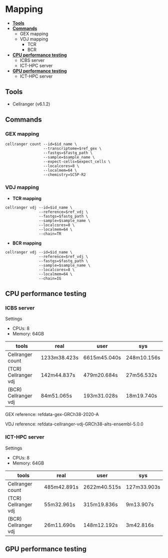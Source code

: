# Mapping
- [**Tools**](#Tools)
- [**Commands**](#Commands)
  - GEX mapping
  - VDJ mapping
    - TCR
    - BCR
- [**CPU performance testing**](#CPU-performance-testing)
  - ICBS server
  - ICT-HPC server
- [**GPU performance testing**](#GPU-performance-testing)
  - ICT-HPC server

## Tools
- Cellranger (v6.1.2)

## Commands
### GEX mapping

```
cellranger count --id=$id_name \
                 --transcriptome=$ref_gex \
                 --fastqs=$fastq_path \
                 --sample=$sample_name \
                 --expect-cells=$expect_cells \
                 --localcores=8 \
                 --localmem=64 \
                 --chemistry=SC5P-R2
```

### VDJ mapping
- **TCR mapping**
```
cellranger vdj --id=$id_name \
               --reference=$ref_vdj \
               --fastqs=$fastq_path \
               --sample=$sample_name \
               --localcores=8 \
               --localmem=64 \
               --chain=TR
```

- **BCR mapping**

```
cellranger vdj --id=$id_name \
               --reference=$ref_vdj \
               --fastqs=$fastq_path \
               --sample=$sample_name \
               --localcores=8 \
               --localmem=64 \
               --chain=IG
```

## CPU performance testing
### ICBS server

Settings
- CPUs: 8
- Memory: 64GB


| tools                | real         | user          | sys          |
|----------------------|--------------|---------------|--------------|
| Cellranger count     | 1233m38.423s | 6615m45.040s  | 248m10.156s  | 
| (TCR) Cellranger vdj | 142m44.837s  | 479m20.684s   | 27m56.532s   |
| (BCR) Cellranger vdj | 84m51.065s   | 193m31.028s   | 18m19.740s   |



GEX reference: refdata-gex-GRCh38-2020-A

VDJ reference: refdata-cellranger-vdj-GRCh38-alts-ensembl-5.0.0

### ICT-HPC server

Settings
- CPUs: 8
- Memory: 64GB

| tools                | real         | user          | sys          |
|----------------------|--------------|---------------|--------------|
| Cellranger count     | 485m42.891s  | 2622m40.515s  | 127m33.903s  | 
| (TCR) Cellranger vdj | 55m32.961s   | 315m19.836s   | 9m13.907s    |
| (BCR) Cellranger vdj | 26m11.690s   | 148m12.192s   | 3m42.816s    |

## GPU performance testing
